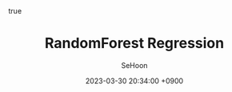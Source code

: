 ---
title: RandomForest Regression
author: SeHoon
date: 2023-03-30 20:34:00 +0900
categories: [Machine Learning, ML_Theory]
tags: [machine learning, python]
math: true
mermaid: true
---